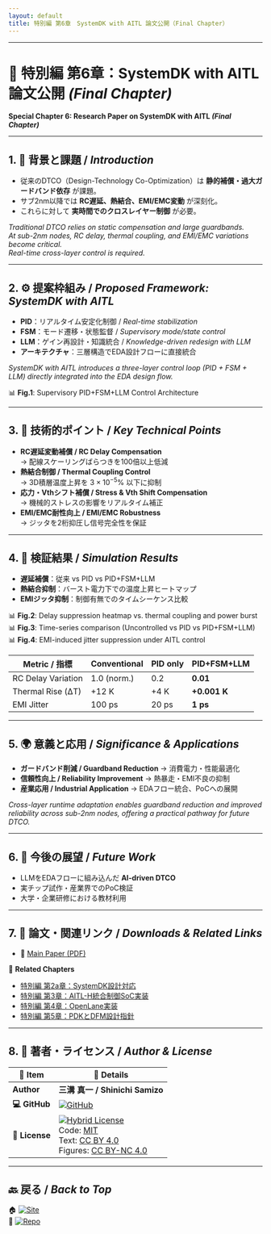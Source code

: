 ```yaml
---
layout: default
title: 特別編 第6章　SystemDK with AITL 論文公開（Final Chapter）
---
```


---

# 📕 特別編 第6章：SystemDK with AITL 論文公開 *(Final Chapter)*  
**Special Chapter 6: Research Paper on SystemDK with AITL *(Final Chapter)***

---

## 1. 📝 背景と課題 / *Introduction*
- 従来のDTCO（Design-Technology Co-Optimization）は **静的補償・過大ガードバンド依存** が課題。  
- サブ2nm以降では **RC遅延、熱結合、EMI/EMC変動** が深刻化。  
- これらに対して **実時間でのクロスレイヤー制御** が必要。  

*Traditional DTCO relies on static compensation and large guardbands.  
At sub-2nm nodes, RC delay, thermal coupling, and EMI/EMC variations become critical.  
Real-time cross-layer control is required.*

---

## 2. ⚙️ 提案枠組み / *Proposed Framework: SystemDK with AITL*
- **PID**：リアルタイム安定化制御 / *Real-time stabilization*  
- **FSM**：モード遷移・状態監督 / *Supervisory mode/state control*  
- **LLM**：ゲイン再設計・知識統合 / *Knowledge-driven redesign with LLM*  
- **アーキテクチャ**：三層構造でEDA設計フローに直接統合  

*SystemDK with AITL introduces a three-layer control loop (PID + FSM + LLM) directly integrated into the EDA design flow.*  

📊 **Fig.1**: Supervisory PID+FSM+LLM Control Architecture

---

## 3. 🧩 技術的ポイント / *Key Technical Points*
- **RC遅延変動補償 / RC Delay Compensation**  
  → 配線スケーリングばらつきを100倍以上低減  
- **熱結合制御 / Thermal Coupling Control**  
  → 3D積層温度上昇を $3\times10^{-5}\%$ 以下に抑制  
- **応力・Vthシフト補償 / Stress & Vth Shift Compensation**  
  → 機械的ストレスの影響をリアルタイム補正  
- **EMI/EMC耐性向上 / EMI/EMC Robustness**  
  → ジッタを2桁抑圧し信号完全性を保証  

---

## 4. 🔬 検証結果 / *Simulation Results*
- **遅延補償**：従来 vs PID vs PID+FSM+LLM  
- **熱結合抑制**：バースト電力下での温度上昇ヒートマップ  
- **EMIジッタ抑制**：制御有無でのタイムシーケンス比較  

📊 **Fig.2**: Delay suppression heatmap vs. thermal coupling and power burst  
📊 **Fig.3**: Time-series comparison (Uncontrolled vs PID vs PID+FSM+LLM)  
📊 **Fig.4**: EMI-induced jitter suppression under AITL control  

| Metric / 指標 | Conventional | PID only | PID+FSM+LLM |
|---------------|--------------|----------|-------------|
| RC Delay Variation | 1.0 (norm.) | 0.2 | **0.01** |
| Thermal Rise (ΔT) | +12 K | +4 K | **+0.001 K** |
| EMI Jitter | 100 ps | 20 ps | **1 ps** |

---

## 5. 🌍 意義と応用 / *Significance & Applications*
- **ガードバンド削減 / Guardband Reduction** → 消費電力・性能最適化  
- **信頼性向上 / Reliability Improvement** → 熱暴走・EMI不良の抑制  
- **産業応用 / Industrial Application** → EDAフロー統合、PoCへの展開  

*Cross-layer runtime adaptation enables guardband reduction and improved reliability across sub-2nm nodes, offering a practical pathway for future DTCO.*

---

## 6. 🚀 今後の展望 / *Future Work*
- LLMをEDAフローに組み込んだ **AI-driven DTCO**  
- 実チップ試作・産業界でのPoC検証  
- 大学・企業研修における教材利用  

---

## 7. 📄 論文・関連リンク / *Downloads & Related Links*
- 📑 [Main Paper (PDF)](systemdk_aitl2025.pdf)  

🔗 **Related Chapters**  
- [特別編 第2a章：SystemDK設計対応](../f_chapter2a_systemdk/)  
- [特別編 第3章：AITL-H統合制御SoC実装](../f_chapter3_socsystem/)  
- [特別編 第4章：OpenLane実装](../f_chapter4_openlane/)  
- [特別編 第5章：PDKとDFM設計指針](../f_chapter5_dfm/)  

---

## 8. 👤 著者・ライセンス / *Author & License*

| 📌 Item | 📄 Details |
|------|------|
| **Author** | **三溝 真一 / Shinichi Samizo** |
| **💻 GitHub** | [![GitHub](https://img.shields.io/badge/GitHub-Samizo--AITL-blue?style=for-the-badge&logo=github)](https://github.com/Samizo-AITL) |
| **📜 License** | [![Hybrid License](https://img.shields.io/badge/License-Hybrid-blueviolet?style=for-the-badge)](https://samizo-aitl.github.io/Edusemi-v4x/#-ライセンス--license)<br>Code: [MIT](https://opensource.org/licenses/MIT)<br>Text: [CC BY 4.0](https://creativecommons.org/licenses/by/4.0/)<br>Figures: [CC BY-NC 4.0](https://creativecommons.org/licenses/by-nc/4.0/) |

---

## 🔙 戻る / *Back to Top*
🏠 [![Site](https://img.shields.io/badge/Site-Edusemi--v4x-lightgrey?style=for-the-badge&logo=githubpages&labelColor=555&color=brightgreen)](../)  
📂 [![Repo](https://img.shields.io/badge/Repo-Edusemi--v4x-lightgrey?style=for-the-badge&logo=github&labelColor=555&color=blue)](https://github.com/Samizo-AITL/Edusemi-v4x)
